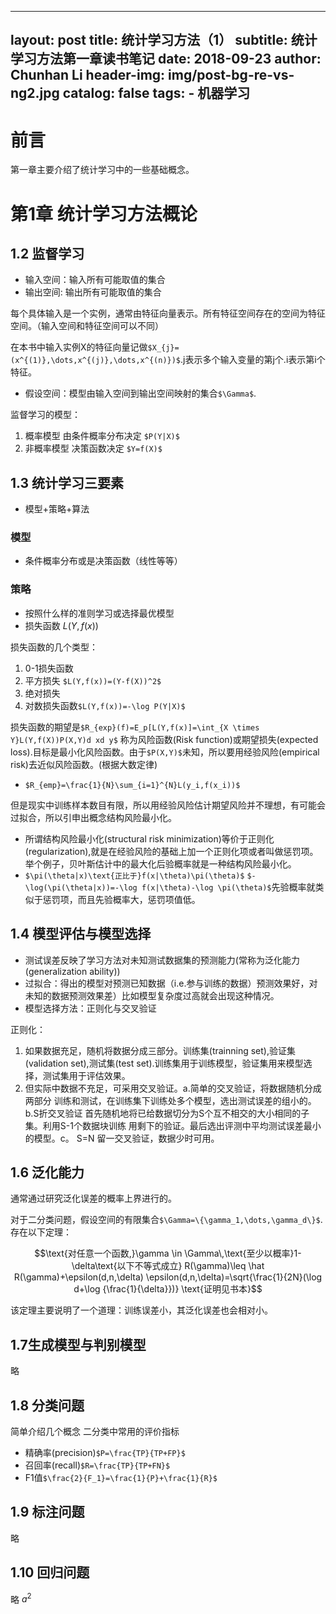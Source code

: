 <script type="text/javascript" async src="https://cdn.mathjax.org/mathjax/latest/MathJax.js?config=TeX-MML-AM_CHTML"> </script>
---
layout:     post
title:      统计学习方法（1）
subtitle:   统计学习方法第一章读书笔记
date:       2018-09-23
author:     Chunhan Li
header-img: img/post-bg-re-vs-ng2.jpg
catalog: false
tags:
    - 机器学习
---
# 前言
第一章主要介绍了统计学习中的一些基础概念。
# 第1章 统计学习方法概论
## 1.2 监督学习
- 输入空间：输入所有可能取值的集合
- 输出空间: 输出所有可能取值的集合

每个具体输入是一个实例，通常由特征向量表示。所有特征空间存在的空间为特征空间。（输入空间和特征空间可以不同）

在本书中输入实例X的特征向量记做`$X_{j}=(x^{(1)},\dots,x^{(j)},\dots,x^{(n)})$`.j表示多个输入变量的第j个.i表示第i个特征。
- 假设空间：模型由输入空间到输出空间映射的集合`$\Gamma$`.

监督学习的模型：
1. 概率模型 由条件概率分布决定 `$P(Y|X)$`
2. 非概率模型 决策函数决定 `$Y=f(X)$`
## 1.3 统计学习三要素
- 模型+策略+算法
### 模型
- 条件概率分布或是决策函数（线性等等）
### 策略
- 按照什么样的准则学习或选择最优模型
- 损失函数 $L(Y,f(x))$

损失函数的几个类型：
1. 0-1损失函数
2. 平方损失 `$L(Y,f(x))=(Y-f(X))^2$`
3. 绝对损失
4. 对数损失函数`$L(Y,f(x))=-\log P(Y|X)$`

损失函数的期望是`$R_{exp}(f)=E_p[L(Y,f(x)]=\int_{X \times Y}L(Y,f(X))P(X,Y)d xd y$` 称为风险函数(Risk function)或期望损失(expected loss).目标是最小化风险函数。由于`$P(X,Y)$`未知，所以要用经验风险(empirical risk)去近似风险函数。(根据大数定律)
- `$R_{emp}=\frac{1}{N}\sum_{i=1}^{N}L(y_i,f(x_i))$`

但是现实中训练样本数目有限，所以用经验风险估计期望风险并不理想，有可能会过拟合，所以引申出概念结构风险最小化。
- 所谓结构风险最小化(structural risk minimization)等价于正则化(regularization),就是在经验风险的基础上加一个正则化项或者叫做惩罚项。举个例子，贝叶斯估计中的最大化后验概率就是一种结构风险最小化。
- `$\pi(\theta|x)\text{正比于}f(x|\theta)\pi(\theta)$` 
`$-\log(\pi(\theta|x))=-\log f(x|\theta)-\log \pi(\theta)$`先验概率就类似于惩罚项，而且先验概率大，惩罚项值低。

## 1.4 模型评估与模型选择
- 测试误差反映了学习方法对未知测试数据集的预测能力(常称为泛化能力(generalization ability))
- 过拟合：得出的模型对预测已知数据（i.e.参与训练的数据）预测效果好，对未知的数据预测效果差）比如模型复杂度过高就会出现这种情况。
- 模型选择方法：正则化与交叉验证

正则化：
1. 如果数据充足，随机将数据分成三部分。训练集(trainning set),验证集(validation set),测试集(test set).训练集用于训练模型，验证集用来模型选择，测试集用于评估效果。
2. 但实际中数据不充足，可采用交叉验证。a.简单的交叉验证，将数据随机分成两部分 训练和测试，在训练集下训练处多个模型，选出测试误差的组小的。b.S折交叉验证 首先随机地将已给数据切分为S个互不相交的大小相同的子集。利用S-1个数据块训练 用剩下的验证。最后选出评测中平均测试误差最小的模型。c。 S=N 留一交叉验证，数据少时可用。
## 1.6 泛化能力
通常通过研究泛化误差的概率上界进行的。

对于二分类问题，假设空间的有限集合`$\Gamma=\{\gamma_1,\dots,\gamma_d\}$`.存在以下定理：
```math
\text{对任意一个函数,}\gamma \in \Gamma\,\text{至少以概率}1- \delta\text{以下不等式成立}

R(\gamma)\leq \hat R(\gamma)+\epsilon(d,n,\delta)

\epsilon(d,n,\delta)=\sqrt{\frac{1}{2N}(\log d+\log {\frac{1}{\delta}})}

\text{证明见书本}
```
该定理主要说明了一个道理：训练误差小，其泛化误差也会相对小。
## 1.7生成模型与判别模型
略
## 1.8 分类问题
简单介绍几个概念
二分类中常用的评价指标
- 精确率(precision)`$P=\frac{TP}{TP+FP}$`
- 召回率(recall)`$R=\frac{TP}{TP+FN}$`
- F1值`$\frac{2}{F_1}=\frac{1}{P}+\frac{1}{R}$`

## 1.9 标注问题
略
## 1.10 回归问题
略
$a^2$
